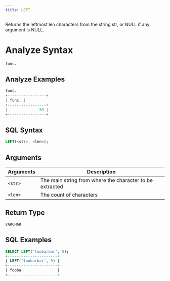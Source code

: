 ```yaml
---
title: LEFT
---
```


Returns the leftmost len characters from the string str, or NULL if any argument is NULL.

# Analyze Syntax

```python
func.
```

## Analyze Examples
```python
func.
+-----------------+
| func. |
+-----------------+
|              50 |
+-----------------+
```

## SQL Syntax

```sql
LEFT(<str>, <len>);
```

## Arguments

| Arguments | Description                                              |
|-----------|----------------------------------------------------------|
| `<str>`   | The main string from where the character to be extracted |
| `<len>`   | The count of characters                                  |

## Return Type

`VARCHAR`

## SQL Examples

```sql
SELECT LEFT('foobarbar', 5);
+----------------------+
| LEFT('foobarbar', 5) |
+----------------------+
| fooba                |
+----------------------+
```
